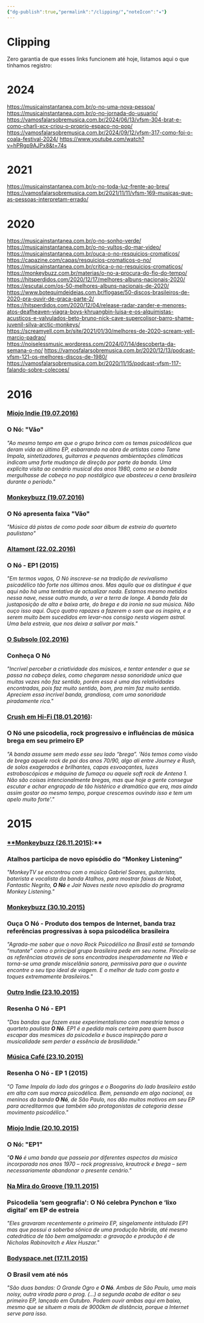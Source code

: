 ```yaml
---
{"dg-publish":true,"permalink":"/clipping/","noteIcon":"✦"}
---
```


# Clipping
Zero garantia de que esses links funcionem até hoje, listamos aqui o que tínhamos registro:

# 2024
https://musicainstantanea.com.br/o-no-uma-nova-pessoa/
https://musicainstantanea.com.br/o-no-jornada-do-usuario/
https://vamosfalarsobremusica.com.br/2024/06/13/vfsm-304-brat-e-como-charli-xcx-criou-o-proprio-espaco-no-pop/
https://vamosfalarsobremusica.com.br/2024/09/12/vfsm-317-como-foi-o-coala-festival-2024/
https://www.youtube.com/watch?v=hPRgp9AJPx8&t=74s
# 2021
https://musicainstantanea.com.br/o-no-toda-luz-frente-ao-breu/
https://vamosfalarsobremusica.com.br/2021/11/11/vfsm-169-musicas-que-as-pessoas-interpretam-errado/
# 2020
https://musicainstantanea.com.br/o-no-sonho-verde/
https://musicainstantanea.com.br/o-no-vultos-do-mar-video/
https://musicainstantanea.com.br/ouca-o-no-resquicios-cromaticos/
https://capazine.com/capas/resquicios-cromaticos-o-no/
https://musicainstantanea.com.br/critica-o-no-resquicios-cromaticos/
https://monkeybuzz.com.br/materias/o-no-a-procura-do-fio-do-tempo/
https://hitsperdidos.com/2020/12/17/melhores-albuns-nacionais-2020/
https://escutai.com/os-50-melhores-albuns-nacionais-de-2020/
https://www.botequimdeideias.com.br/flogase/50-discos-brasileiros-de-2020-pra-ouvir-de-graca-parte-2/
https://hitsperdidos.com/2020/12/04/release-radar-zander-e-menores-atos-deafheaven-viagra-boys-khruangbin-luisa-e-os-alquimistas-acusticos-e-valvulados-beto-bruno-nick-cave-supercolisor-barro-shame-juvenil-silva-arctic-monkeys/
https://screamyell.com.br/site/2021/01/30/melhores-de-2020-scream-yell-marcio-padrao/
https://noiselessmusic.wordpress.com/2024/07/14/descoberta-da-semana-o-no/
https://vamosfalarsobremusica.com.br/2020/12/13/podcast-vfsm-121-os-melhores-discos-de-1980/
https://vamosfalarsobremusica.com.br/2020/11/15/podcast-vfsm-117-falando-sobre-colecoes/

# 2016
### **[Miojo Indie (19.07.2016)](https://musicainstantanea.com.br/o-no-vao/)** 
### O Nó: "Vão"
*"Ao mesmo tempo em que o grupo brinca com os temas psicodélicos que deram vida ao último EP, esbarrando na obra de artistas como Tame Impala, sintetizadores, guitarras e pequenas ambientações climáticas indicam uma forte mudança de direção por parte da banda. Uma explícita visita ao cenário musical dos anos 1980, como se a banda mergulhasse de cabeça no pop nostálgico que abasteceu a cena brasileira durante o período."*
### **[Monkeybuzz (19.07.2016)](https://monkeybuzz.com.br/novidades/o-no-apresenta-faixa-vao/)**
### O Nó apresenta faixa "Vão"
*"Música dá pistas de como pode soar álbum de estreia do quarteto paulistano"*
### [Altamont (22.02.2016)](https://altamont.pt/o-no-ep1-2015/)
### O Nó - EP1 (2015)
*"Em termos vagos, O Nó inscreve-se na tradição de revivalismo psicadélico tão forte nos últimos anos. Mas aquilo que os distingue é que aqui não há uma tentativa de actualizar nada. Estamos mesmo metidos nessa nave, nesse outro mundo, a ver a terra de longe. A banda fala da justaposição de alta e baixa arte, do brega e da ironia na sua música. Não ouço isso aqui. Ouço quatro rapazes a fazerem o som que os inspira, e a serem muito bem sucedidos em levar-nos consigo nesta viagem astral. Uma bela estreia, que nos deixa a salivar por mais."*
### **[O Subsolo (02.2016)](https://web.archive.org/web/20200928021959/https://osubsolo.com/2016/02/conheca-o-no.html)**
### Conheça O Nó
*"Incrível perceber a criatividade dos músicos, e tentar entender o que se passa na cabeça deles, como chegaram nessa sonoridade unica que muitas vezes não faz sentido, porém essa é uma das relatividades encontradas, pois faz muito sentido, bom, pra mim faz muito sentido. Apreciem essa incrível banda, grandiosa, com uma sonoridade piradamente rica."*
### **[Crush em Hi-Fi (18.01.2016)](https://web.archive.org/web/20161231200045/https://crushemhifi.com.br/o-no-une-psicodelia-rock-progressivo-e-influencias-de-musica-brega-em-seu-primeiro-ep/):**
### O Nó une psicodelia, rock progressivo e influências de música brega em seu primeiro EP 
*"A banda assume sem medo esse seu lado “brega”. 'Nós temos como visão de brega aquele rock de pai dos anos 70/90, algo ali entre Journey e Rush, de solos exagerados e brilhantes, capas esvoaçantes, luzes estroboscópicas e máquina de fumaça ou aquele soft rock de Antena 1. Não são coisas intencionalmente bregas, mas que hoje a gente consegue escutar e achar engraçado de tão histérico e dramático que era, mas ainda assim gostar ao mesmo tempo, porque crescemos ouvindo isso e tem um apelo muito forte'."*

# 2015
### [**Monkeybuzz (26.11.2015)](https://monkeybuzz.com.br/novidades/atalhos-participa-de-novo-episodio-do-monkey-listening/):** 
### Atalhos participa de novo episódio do “Monkey Listening”
*"MonkeyTV se encontrou com o músico Gabriel Soares, guitarrista, baterista e vocalista da banda Atalhos, para mostrar faixas de Nobat, Fantastic Negrito, **O Nó** e Jair Naves neste novo episódio do programa Monkey Listening."*
### **[Monkeybuzz (30.10.2015)](https://monkeybuzz.com.br/ouca/bandas/ouca-o-no/)** 
### Ouça O Nó - Produto dos tempos de Internet, banda traz referências progressivas à sopa psicodélica brasileira
*"Agrada-me saber que o novo Rock Psicodélico na Brasil está se tornando “mutante” como o principal grupo brasileira pede em seu nome. Pincela-se as referências através de sons encontrados inesperadamente na Web e torna-se uma grande miscelânia sonora, permissiva para que o ouvinte encontre o seu tipo ideal de viagem. E o melhor de tudo com gosto e toques extremamente brasileiros.*"
### **[Outro Indie (23.10.2015)](https://web.archive.org/web/20160731172303/http://outroindie.com/resenha-o-no-ep1/)**
### Resenha O Nó - EP1
*"Das bandas que fazem esse experimentalismo com maestria temos o quarteto paulista **O Nó**. EP1 é a pedida mais certeira para quem busca escapar das mesmices da psicodelia e busca inspiração para a musicalidade sem perder a essência de brasilidade."*
### **[Música Café (23.10.2015)](https://web.archive.org/web/20190215025007/https://www.musicacafe.com.br/2015/10/resenha-o-no-ep-1-2015.html)**
### Resenha O Nó - EP 1 (2015)
*"O Tame Impala do lado dos gringos e o Boogarins do lado brasileiro estão em alta com sua marca psicodélica. Bem, pensando em algo nacional, os meninos da banda **O Nó**, de São Paulo, nos dão muitos motivos em seu EP para acreditarmos que também são protagonistas de categoria desse movimento psicodélico."*
### **[Miojo Indie (20.10.2015)](https://musicainstantanea.com.br/o-no-ep1/)**
### O Nó: "EP1"
*"**O Nó** é uma banda que passeia por diferentes aspectos da música incorporada nos anos 1970 – rock progressivo, krautrock e brega – sem necessariamente abandonar o presente cenário."*
### [Na Mira do Groove (19.11.2015)](https://web.archive.org/web/20151124012136/https://namiradogroove.com.br/stream/psicodelia-sem-geografia-no-celebra-pynchon-lixo-digital-em-ep-de-estreia)
### Psicodelia ‘sem geografia': O Nó celebra Pynchon e ‘lixo digital’ em EP de estreia
*"Eles gravaram recentemente o primeiro EP, singelamente intitulado EP1 mas que possui a soberba sônica de uma produção híbrida, até mesmo catedrática de tão bem amalgamada: a gravação e produção é de Nicholas Rabinovitch e Alex Huszar."*
### **[Bodyspace.net (17.11.2015)](https://bodyspace.net/ultimas/6115-o-brasil-vem-ate-nos/)**
### O Brasil vem até nós
*"São duas bandas: O Grande Ogro e **O Nó**. Ambas de São Paulo, uma mais _noisy_, outra virada para o prog. (...) a segunda acaba de editar o seu primeiro EP, lançado em Outubro. Podem ouvir ambas aqui em baixo, mesmo que se situem a mais de 9000km de distância, porque a Internet serve para isso.*
